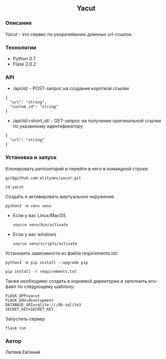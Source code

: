 <h2 align="center">Yacut</h2>


<h3 >Описание</h3>
Yacut - это сервис по укорачиванию длинных url-ссылок. 

<h3 >Технологии</h3>

- Python 3.7
- Flask 2.0.2

<h3>API</h3>

 - /api/id/ - POST-запрос на создание короткой ссылки

```
{
  "url": "string",
  "custom_id": "string"
}
```
- /api/id/<short_id/ - GET-запрос на получение 
оригинальной ссылки по указанному идентификатору

```
{
  "url": "string"
}
```

<h3>Установка и запуск</h3>
Клонировать репозиторий и перейти в него в командной строке:

```
git@github.com:elityaev/yacut.git
```

```
cd yacut
```

Cоздать и активировать виртуальное окружение:

```
python3 -m venv venv
```

* Если у вас Linux/MacOS

    ```
    source venv/bin/activate
    ```

* Если у вас windows

    ```
    source venv/scripts/activate
    ```

Установить зависимости из файла requirements.txt:

```
python3 -m pip install --upgrade pip
```

```
pip install -r requirements.txt
```
Также необходимо создать в корневой директории и заполнить env-файл 
по следующему шаблону:

```
FLASK_APP=yacut
FLASK_ENV=development
DATABASE_URI=sqlite:///db.sqlite3
SECRET_KEY=SECRET_KEY
```
Запустить сервер 

```
flask run
```

<h3 >Автор</h3>
Литяев Евгений